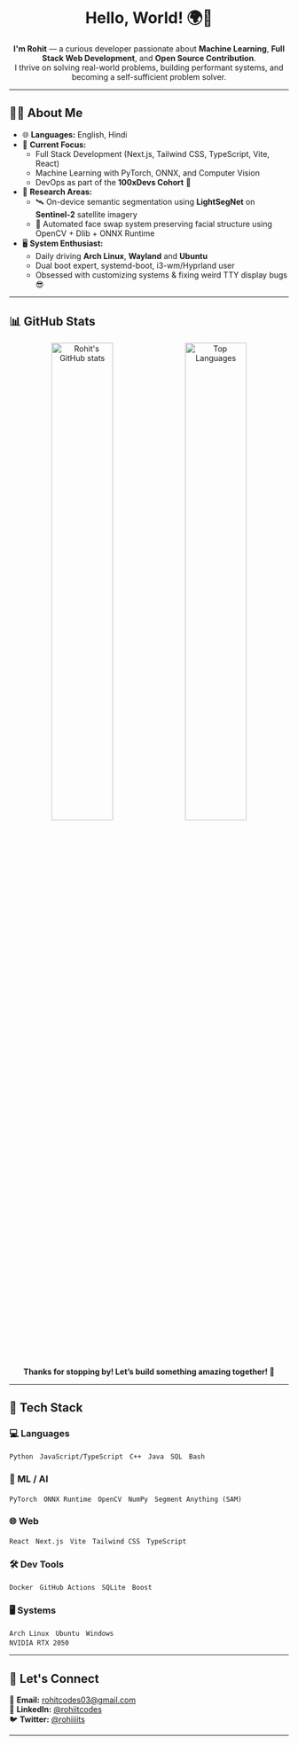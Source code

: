<h1 align="center">Hello, World! 🌍👋</h1>

<p align="center">
  <strong>I'm Rohit</strong> — a curious developer passionate about <strong>Machine Learning</strong>, <strong>Full Stack Web Development</strong>, and <strong>Open Source Contribution</strong>.<br>
  I thrive on solving real-world problems, building performant systems, and becoming a self-sufficient problem solver.
</p>

---

## 👨‍💻 About Me

- 🌐 **Languages:** English, Hindi  
- 🚀 **Current Focus:**
  - Full Stack Development (Next.js, Tailwind CSS, TypeScript, Vite, React)
  - Machine Learning with PyTorch, ONNX, and Computer Vision
  - DevOps as part of the **100xDevs Cohort** 🚀
- 🔬 **Research Areas:**
  - 🛰️ On-device semantic segmentation using **LightSegNet** on **Sentinel-2** satellite imagery
  - 🧠 Automated face swap system preserving facial structure using OpenCV + Dlib + ONNX Runtime
- 🖥️ **System Enthusiast:**
  - Daily driving **Arch Linux**, **Wayland** and **Ubuntu**
  - Dual boot expert, systemd-boot, i3-wm/Hyprland user
  - Obsessed with customizing systems & fixing weird TTY display bugs 😎

---

## 📊 GitHub Stats

<p align="center">
  <img src="https://github-readme-stats.vercel.app/api?username=rohiitgit&show_icons=true&theme=radical&hide_border=true" alt="Rohit's GitHub stats" width="47%" />
  <img src="https://github-readme-stats.vercel.app/api/top-langs/?username=rohiitgit&layout=compact&theme=radical&hide_border=true" alt="Top Languages" width="47%" />
</p>

<p align="center"><strong>Thanks for stopping by! Let’s build something amazing together! 🚀</strong></p>

---

## 🧰 Tech Stack

### 💻 Languages  
`Python` &nbsp; `JavaScript/TypeScript` &nbsp; `C++` &nbsp; `Java` &nbsp; `SQL` &nbsp; `Bash`

### 🧠 ML / AI  
`PyTorch` &nbsp; `ONNX Runtime` &nbsp; `OpenCV` &nbsp; `NumPy` &nbsp; `Segment Anything (SAM)` &nbsp;

### 🌐 Web  
`React` &nbsp; `Next.js` &nbsp; `Vite` &nbsp; `Tailwind CSS` &nbsp; `TypeScript`  
 

### 🛠️ Dev Tools  
`Docker` &nbsp; `GitHub Actions` &nbsp; `SQLite` &nbsp; `Boost` &nbsp;

### 🖥️ Systems  
`Arch Linux` &nbsp; `Ubuntu` &nbsp; `Windows`  
`NVIDIA RTX 2050` &nbsp;

---

## 🤝 Let's Connect

<p align="left">
  📧 <strong>Email:</strong> <a href="mailto:rohitcodes03@gmail.com">rohitcodes03@gmail.com</a> <br>
  💼 <strong>LinkedIn:</strong> <a href="https://www.linkedin.com/in/rohiitcodes/">@rohiitcodes</a> <br>
  🐦 <strong>Twitter:</strong> <a href="https://x.com/rohiitcodes">@rohiiiits</a>
</p>

---

